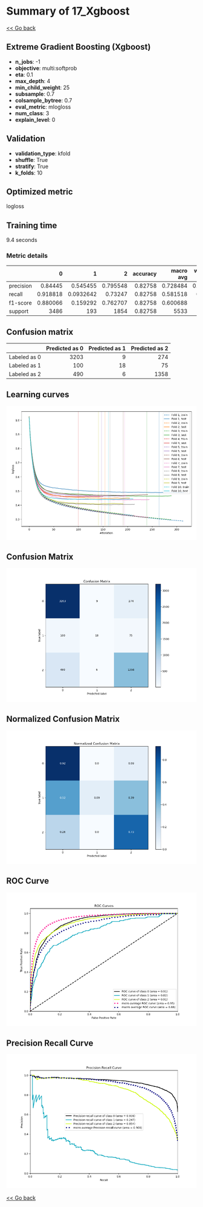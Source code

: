 # Summary of 17_Xgboost

[<< Go back](../README.md)


## Extreme Gradient Boosting (Xgboost)
- **n_jobs**: -1
- **objective**: multi:softprob
- **eta**: 0.1
- **max_depth**: 4
- **min_child_weight**: 25
- **subsample**: 0.7
- **colsample_bytree**: 0.7
- **eval_metric**: mlogloss
- **num_class**: 3
- **explain_level**: 0

## Validation
 - **validation_type**: kfold
 - **shuffle**: True
 - **stratify**: True
 - **k_folds**: 10

## Optimized metric
logloss

## Training time

9.4 seconds

### Metric details
|           |           0 |           1 |           2 |   accuracy |   macro avg |   weighted avg |   logloss |
|:----------|------------:|------------:|------------:|-----------:|------------:|---------------:|----------:|
| precision |    0.84445  |   0.545455  |    0.795548 |    0.82758 |    0.728484 |       0.817635 |  0.447722 |
| recall    |    0.918818 |   0.0932642 |    0.73247  |    0.82758 |    0.581518 |       0.82758  |  0.447722 |
| f1-score  |    0.880066 |   0.159292  |    0.762707 |    0.82758 |    0.600688 |       0.8156   |  0.447722 |
| support   | 3486        | 193         | 1854        |    0.82758 | 5533        |    5533        |  0.447722 |


## Confusion matrix
|              |   Predicted as 0 |   Predicted as 1 |   Predicted as 2 |
|:-------------|-----------------:|-----------------:|-----------------:|
| Labeled as 0 |             3203 |                9 |              274 |
| Labeled as 1 |              100 |               18 |               75 |
| Labeled as 2 |              490 |                6 |             1358 |

## Learning curves
![Learning curves](learning_curves.png)
## Confusion Matrix

![Confusion Matrix](confusion_matrix.png)


## Normalized Confusion Matrix

![Normalized Confusion Matrix](confusion_matrix_normalized.png)


## ROC Curve

![ROC Curve](roc_curve.png)


## Precision Recall Curve

![Precision Recall Curve](precision_recall_curve.png)



[<< Go back](../README.md)
